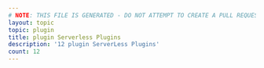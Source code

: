 ```yaml
---
# NOTE: THIS FILE IS GENERATED - DO NOT ATTEMPT TO CREATE A PULL REQUEST TO UPDATE THE DATA. 
layout: topic
topic: plugin
title: plugin Serverless Plugins
description: '12 plugin ServerLess Plugins'
count: 12
---
```

